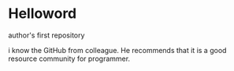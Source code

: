 # Helloword
author's first repository

i know the GitHub from colleague. He recommends that it is a good resource community for programmer.
